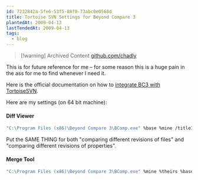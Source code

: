 ```yaml
---
id: 7232842a-5fe6-53f5-88f0-73abc0e0568d
title: Tortoise SVN Settings for Beyond Compare 3
plantedAt: 2009-04-13
lastTendedAt: 2009-04-13
tags:
  - blog
---
```

> [!warning] Archived Content
> [github.com/chadly](https://github.com/chadly/chadly.net)

This is for future reference for me – for some reason this is a huge pain in the ass for me to find whenever I need it.

Here is the official documentation on how to [integrate BC3 with TortoiseSVN](http://www.scootersoftware.com/support.php?c=kb_vcs.php).

Here are my settings (on 64 bit machine):

#### Diff Viewer

```bash
"C:\Program Files (x86)\Beyond Compare 3\BComp.exe" %base %mine /title1=%bname /title2=%yname /leftreadonly
```

Put the SAME THING for both "comparing different revisions of files" and "comparing different revisions of properties".

#### Merge Tool

```bash
"C:\Program Files (x86)\Beyond Compare 3\BComp.exe" %mine %theirs %base %merged /title1=%yname /title2=%tname /title3=%bname /title4=%mname
```